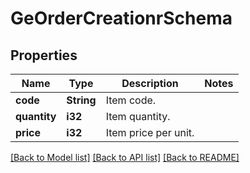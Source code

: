 # GeOrderCreationrSchema

## Properties

Name | Type | Description | Notes
------------ | ------------- | ------------- | -------------
**code** | **String** | Item code. | 
**quantity** | **i32** | Item quantity. | 
**price** | **i32** | Item price per unit. | 

[[Back to Model list]](../README.md#documentation-for-models) [[Back to API list]](../README.md#documentation-for-api-endpoints) [[Back to README]](../README.md)


